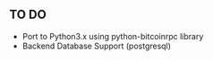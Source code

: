 TO DO
-----
* Port to Python3.x using python-bitcoinrpc library
* Backend Database Support (postgresql)
